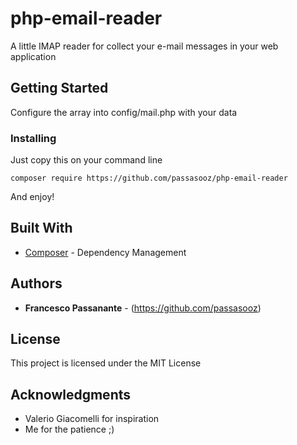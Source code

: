# php-email-reader

A little IMAP reader for collect your e-mail messages in your web application

## Getting Started

Configure the array into config/mail.php with your data

### Installing

Just copy this on your command line

```
composer require https://github.com/passasooz/php-email-reader
```

And enjoy!

## Built With

* [Composer](https://getcomposer.org/download/) - Dependency Management

## Authors

* **Francesco Passanante** - (https://github.com/passasooz)

## License

This project is licensed under the MIT License

## Acknowledgments

* Valerio Giacomelli for inspiration
* Me for the patience ;)

